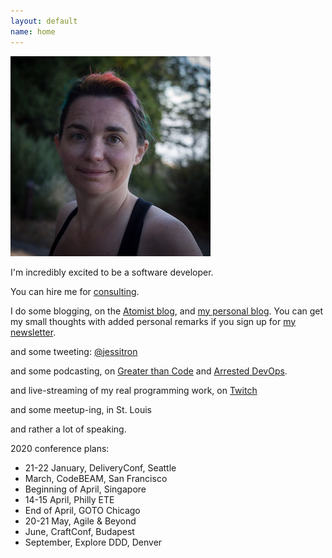 ```yaml
---
layout: default
name: home
---
```

<img class="portrait" src="images/square-smallish.jpg" />

I'm incredibly excited to be a software developer. 

You can hire me for [consulting](https://blog.jessitron.com/consulting).

I do some blogging, on the [Atomist blog](https://blog.atomist.com),
and [my personal blog](https://blog.jessitron.com). You can get my small thoughts with added personal remarks if you sign up for [my newsletter](https://tinyletter.com/jessitron).

and some tweeting: [@jessitron](http://twitter.com/jessitron)

and some podcasting, on [Greater than Code](http://www.greaterthancode.com) and [Arrested DevOps](https://www.arresteddevops.com/).

and live-streaming of my real programming work, on [Twitch](https://twitch.tv/jessitronica)

and some meetup-ing, in St. Louis

and rather a lot of speaking.

2020 conference plans:

* 21-22 January, DeliveryConf, Seattle
* March, CodeBEAM, San Francisco
* Beginning of April, Singapore
* 14-15 April, Philly ETE
* End of April, GOTO Chicago
* 20-21 May, Agile & Beyond
* June, CraftConf, Budapest
* September, Explore DDD, Denver